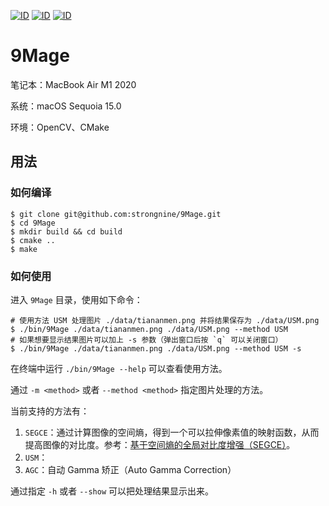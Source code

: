 [![ID](https://img.shields.io/badge/ID-strongnine-orange)](https://github.com/strongnine) [![ID](https://img.shields.io/badge/website-9Mage-orange)](https://github.com/strongnine/9Mage) [![ID](https://img.shields.io/badge/version-v0.1.2-orange)](https://github.com/strongnine/9Mage)

# 9Mage

笔记本：MacBook Air M1 2020

系统：macOS Sequoia 15.0

环境：OpenCV、CMake

## 用法

### 如何编译

```shell
$ git clone git@github.com:strongnine/9Mage.git
$ cd 9Mage
$ mkdir build && cd build
$ cmake ..
$ make
```

### 如何使用

进入 `9Mage` 目录，使用如下命令：

```shell
# 使用方法 USM 处理图片 ./data/tiananmen.png 并将结果保存为 ./data/USM.png
$ ./bin/9Mage ./data/tiananmen.png ./data/USM.png --method USM
# 如果想要显示结果图片可以加上 -s 参数（弹出窗口后按 `q` 可以关闭窗口）
$ ./bin/9Mage ./data/tiananmen.png ./data/USM.png --method USM -s
```

在终端中运行  `./bin/9Mage --help` 可以查看使用方法。

通过 `-m <method>` 或者 `--method <method>` 指定图片处理的方法。

当前支持的方法有：

1. `SEGCE`：通过计算图像的空间熵，得到一个可以拉伸像素值的映射函数，从而提高图像的对比度。参考：[基于空间熵的全局对比度增强（SEGCE）](https://strongnine.github.io/9Docs/dev/CV/contrast/#%E5%9F%BA%E4%BA%8E%E7%A9%BA%E9%97%B4%E7%86%B5%E7%9A%84%E5%85%A8%E5%B1%80%E5%AF%B9%E6%AF%94%E5%BA%A6%E5%A2%9E%E5%BC%BA%EF%BC%88SEGCE%EF%BC%89)。
2. `USM`：
3. `AGC`：自动 Gamma 矫正（Auto Gamma Correction）

通过指定 `-h` 或者 `--show` 可以把处理结果显示出来。

